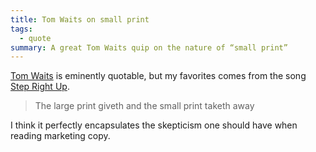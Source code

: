```yaml
---
title: Tom Waits on small print
tags:
  - quote
summary: A great Tom Waits quip on the nature of “small print”
---
```

[Tom Waits](https://en.wikipedia.org/wiki/Tom_Waits) is eminently quotable, but  my favorites comes from the song [Step Right Up](http://www.tomwaits.com/songs/song/322/Step_Right_Up/).


> The large print giveth and the small print taketh away


I think it perfectly encapsulates the skepticism one should have when reading marketing copy.

